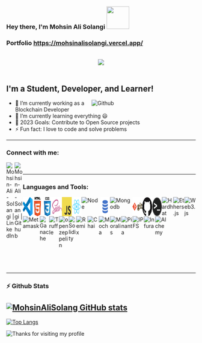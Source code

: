 ### Hey there, I'm Mohsin Ali Solangi <img src="https://media.giphy.com/media/h8NnG7uDobXO576L0G/giphy.gif" width="60" height="60" />
### Portfolio <a>https://mohsinalisolangi.vercel.app/</a>

<p align="center">
<br><img src="https://github.com/chiraag-kakar/chiraag-kakar/blob/master/hadder.gif" width="280px"><br><br>
</p>

## I'm a Student, Developer, and Learner!
<img width="55%" align="right" alt="Github" src="https://raw.githubusercontent.com/onimur/.github/master/.resources/git-header.svg" />

- 🔭 I’m currently working as a Blockchain Developer
- 🌱 I’m currently learning everything 😃
- 🥅 2023 Goals: Contribute to Open Source projects
- ⚡ Fun fact: I love to code and solve problems


---

### Connect with me:

[<img align="left" alt="Mohsin-Ali-Solangi | LinkedIn" width="22px" src="https://cdn.jsdelivr.net/npm/simple-icons@v3/icons/linkedin.svg" />][linkedin]
[<img align="left" alt="Mohsin-Ali-Solangi | Github" width="22px" src="https://cdn.jsdelivr.net/npm/simple-icons@v3/icons/github.svg" />][github]

<br />

---

### Languages and Tools:

<div style="display: flex; flex-wrap:wrap;">
<img align="left" alt="Visual Studio Code" width="26px" src="https://raw.githubusercontent.com/github/explore/80688e429a7d4ef2fca1e82350fe8e3517d3494d/topics/visual-studio-code/visual-studio-code.png" />
<img align="left" alt="HTML5" width="26px" src="https://raw.githubusercontent.com/github/explore/80688e429a7d4ef2fca1e82350fe8e3517d3494d/topics/html/html.png" />
<img align="left" alt="CSS3" width="26px" src="https://raw.githubusercontent.com/github/explore/80688e429a7d4ef2fca1e82350fe8e3517d3494d/topics/css/css.png" />
<img align="left" alt="Sass" width="26px" src="https://raw.githubusercontent.com/github/explore/80688e429a7d4ef2fca1e82350fe8e3517d3494d/topics/sass/sass.png" />
<img align="left" alt="JavaScript" width="26px" src="https://raw.githubusercontent.com/github/explore/80688e429a7d4ef2fca1e82350fe8e3517d3494d/topics/javascript/javascript.png" />
<img align="left" alt="React" width="26px" src="https://raw.githubusercontent.com/github/explore/80688e429a7d4ef2fca1e82350fe8e3517d3494d/topics/react/react.png" />
<img align="left" alt="Node" width="50px" src="https://www.vectorlogo.zone/logos/nodejs/nodejs-ar21.svg" />
<img align="left" alt="SQL" width="26px" src="https://raw.githubusercontent.com/github/explore/80688e429a7d4ef2fca1e82350fe8e3517d3494d/topics/sql/sql.png" />
<img align="left" alt="Mongodb" width="60px" src="https://www.vectorlogo.zone/logos/mongodb/mongodb-ar21.svg" />
<img align="left" alt="Git" width="26px" src="https://raw.githubusercontent.com/github/explore/80688e429a7d4ef2fca1e82350fe8e3517d3494d/topics/git/git.png" />
<img align="left" alt="GitHub" width="26px" src="https://raw.githubusercontent.com/github/explore/78df643247d429f6cc873026c0622819ad797942/topics/github/github.png" />
<img align="left" alt="Terminal" width="26px" src="https://raw.githubusercontent.com/github/explore/80688e429a7d4ef2fca1e82350fe8e3517d3494d/topics/terminal/terminal.png" />
<img align="left" alt="Hardhat" width="30px" src="https://www.solodev.com/file/13466e21-dd2c-11ec-b9ad-0eaef3759f5f/Hardhat-Logo-Icon.png" />
<img align="left" alt="Ethers.js" width="30px" src="https://seeklogo.com/images/E/ethers-logo-D5B86204D8-seeklogo.com.png" />
<img align="left" alt="Web3.js" width="30px" src="https://raw.githubusercontent.com/web3/web3.js/1.x/assets/logo/web3js.jpg" />
<img align="left" alt="Metamask" width="45px" src="https://logolook.net/wp-content/uploads/2022/05/Metamask-Emblem.png" />
<img align="left" alt="Ganache" width="25px" src="https://seeklogo.com/images/G/ganache-logo-1EB72084A8-seeklogo.com.png" />
<img align="left" alt="Truffle" width="26px" src="https://seeklogo.com/images/T/truffle-logo-2DC7EBABF2-seeklogo.com.png" />
<img align="left" alt="openzeppelin" width="26px" src="https://www.solodev.com/file/3d5e1296-e69b-11ec-b9ad-0eaef3759f5f/OpenZeppelin-Logo-Icon.png" />
<img align="left" alt="Solidity" width="20px" src="https://upload.wikimedia.org/wikipedia/commons/thumb/9/98/Solidity_logo.svg/1200px-Solidity_logo.svg.png" />
<img align="left" alt="Remix" width="30px" src="https://repository-images.githubusercontent.com/59065830/b62be480-45d2-11ea-9989-803db0f9c44d" />
<img align="left" alt="Chai" width="30px" src="https://encrypted-tbn0.gstatic.com/images?q=tbn:ANd9GcSFgMVV1bmcm8dCSPE6Siajk-Uz2akHCiR9YWOv39XTd3QCfh88_F8W-MnZSgW2AlHSiP4&usqp=CAU" />
<img align="left" alt="Mocha" width="30px" src="https://camo.githubusercontent.com/58045a79a69afea4cab1cea6def6d911fba3956cf5fd683addf41c032aa64088/68747470733a2f2f636c6475702e636f6d2f78465646784f696f41552e737667" />
<img align="left" alt="Moralis" width="30px" src="https://logosandtypes.com/wp-content/uploads/2022/03/Moralis.png" />
<img align="left" alt="Pinanta" width="30px" src="https://app.pinata.cloud/Pinnie.svg" />
<img align="left" alt="IPFS" width="30px" src="https://upload.wikimedia.org/wikipedia/commons/1/18/Ipfs-logo-1024-ice-text.png" />
<img align="left" alt="Infura" width="30px" src="https://s3.amazonaws.com/infura-blog-content/2020/01/infura_logo_black.png" />
<img align="left" alt="Alchemy" width="30px" src="https://avatars.githubusercontent.com/u/7953323?s=280&v=4" />
</div>

<br />
<br />
<br />

---

<!-- <details> -->
  <!-- <summary>:zap: Github Stats</summary> -->

### :zap: Github Stats

[![MohsinAliSolang GitHub stats](https://github-readme-stats.vercel.app/api?username=MohsinAliSolangi&show_icons=true&theme=tokyonight)](https://github.com/MohsinAliSolangi/github-readme-stats)
---

[![Top Langs](https://github-readme-stats.vercel.app/api/top-langs/?username=MohsinAliSolangi&show_icons=true&theme=tokyonight&layout=compact&hide=javascript)](https://github.com/MohsinAliSolangi/github-readme-stats)
<!-- </details> -->


[linkedin]: https://www.linkedin.com/in/mohsinalisolangi
[github]: https://github.com/MohsinAliSolangi
[webdevplaylist]: https://www.youtube.com/playlist?list=PLkwxH9e_vrAJ0WbEsFA9W3I1W-g_BTsbt
[jsplaylist]: https://www.youtube.com/playlist?list=PLkwxH9e_vrALRJKu7wfXby3MKeflhTu6B
[cssplaylist]: https://www.youtube.com/playlist?list=PLkwxH9e_vrALSdvZuEh6gqQdmDoDIoqz4
[reactplaylist]: https://www.youtube.com/playlist?list=PLkwxH9e_vrAK4TdffpxKY3QGyHCpxFcQ0



<img height="120" alt="Thanks for visiting my profile" width="100%" src="https://github.com/dibyendu415/dibyendu415/blob/master/marquee.svg" />
